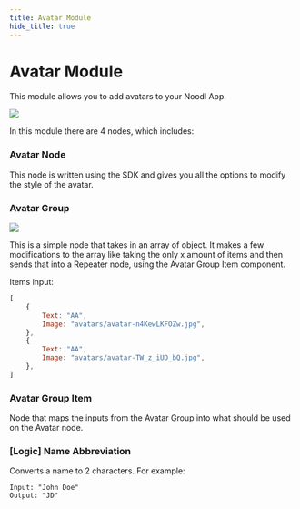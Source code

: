 ```yaml
---
title: Avatar Module
hide_title: true
---
```


# Avatar Module

This module allows you to add avatars to your Noodl App.

<div className="ndl-image-with-background l">

![](/library/modules/avatar/preview.png)

</div>

In this module there are 4 nodes, which includes:

### Avatar Node
This node is written using the SDK and gives you all the options to modify the style of the avatar. 

### Avatar Group

<div className="ndl-image-with-background l">

![](/library/modules/avatar/avatar-group-node.png)

</div>

This is a simple node that takes in an array of object.
It makes a few modifications to the array like taking the only x amount of items and then sends that into a Repeater node,
using the Avatar Group Item component.

Items input:
```js
[
    {
        Text: "AA",
        Image: "avatars/avatar-n4KewLKFOZw.jpg",
    },
    {
        Text: "AA",
        Image: "avatars/avatar-TW_z_iUD_bQ.jpg",
    },
]
```

### Avatar Group Item
Node that maps the inputs from the Avatar Group into what should be used on the Avatar node.

### [Logic] Name Abbreviation
Converts a name to 2 characters.
For example:
```
Input: "John Doe"
Output: "JD"
```
